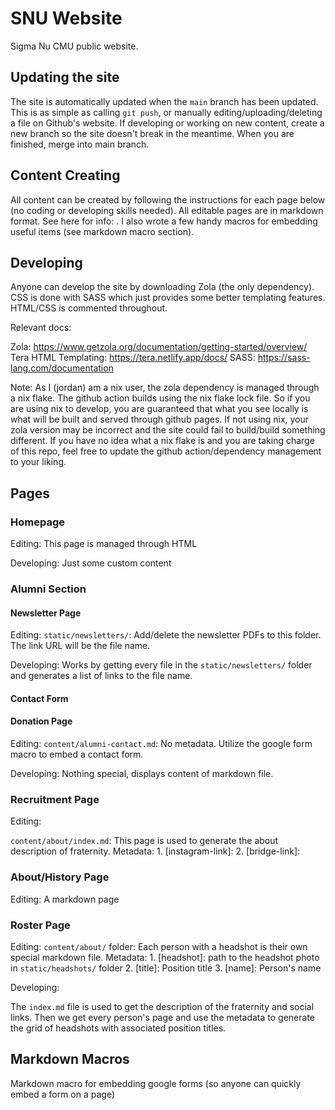# SNU Website

Sigma Nu CMU public website.

## Updating the site

The site is automatically updated when the `main` branch has been updated. This is as simple as calling `git push`, or manually editing/uploading/deleting a file on Github's website. If developing or working on new content, create a new branch so the site doesn't break in the meantime. When you are finished, merge into main branch.

## Content Creating

All content can be created by following the instructions for each page below (no coding or developing skills needed). All editable pages are in markdown format. See here for info: . I also wrote a few handy macros for embedding useful items (see markdown macro section).

## Developing

Anyone can develop the site by downloading Zola (the only dependency). CSS is done with SASS which just provides some better templating features. HTML/CSS is commented throughout.

Relevant docs:

Zola: https://www.getzola.org/documentation/getting-started/overview/
Tera HTML Templating: https://tera.netlify.app/docs/
SASS: https://sass-lang.com/documentation

Note: As I (jordan) am a nix user, the zola dependency is managed through a nix flake. The github action builds using the nix flake lock file. So if you are using nix to develop, you are guaranteed that what you see locally is what will be built and served through github pages. If not using nix, your zola version may be incorrect and the site could fail to build/build something different. If you have no idea what a nix flake is and you are taking charge of this repo, feel free to update the github action/dependency management to your liking.


## Pages

### Homepage

Editing: This page is managed through HTML

Developing: Just some custom content

### Alumni Section



#### Newsletter Page


Editing: `static/newsletters/`: Add/delete the newsletter PDFs to this folder. The link URL will be the file name.

Developing: Works by getting every file in the `static/newsletters/` folder and generates a list of links to the file name.

#### Contact Form

#### Donation Page

Editing: `content/alumni-contact.md`: No metadata. Utilize the google form macro to embed a contact form.

Developing: Nothing special, displays content of markdown file.

### Recruitment Page

Editing:

`content/about/index.md`: This page is used to generate the about description of fraternity. Metadata:
    1. [instagram-link]: 
    2. [bridge-link]: 

### About/History Page

Editing: A markdown page


### Roster Page


Editing:
`content/about/` folder: Each person with a headshot is their own special markdown file. Metadata:
    1. [headshot]: path to the headshot photo in `static/headshots/` folder
    2. [title]: Position title
    3. [name]: Person's name


Developing:

The `index.md` file is used to get the description of the fraternity and social links. Then we get every person's page and use the metadata to generate the grid of headshots with associated position titles.

## Markdown Macros

Markdown macro for embedding google forms (so anyone can quickly embed a form on a page)


